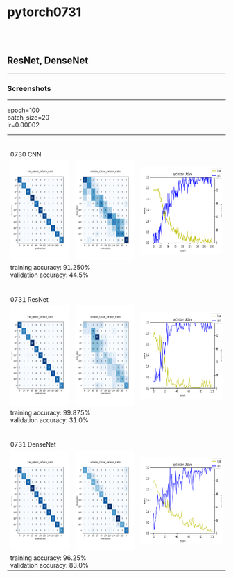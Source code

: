 # pytorch0731
<br><br>
## ResNet, DenseNet
********

### Screenshots
-------
epoch=100<br>
batch_size=20<br>
lr=0.00002<br>

<table>

  <tr> 
      <td colspan="4"><br><br> 0730 CNN  </td>
  </tr>

  <tr>
    <td> <img src="https://github.com/Kang-Dong-Hwi/pytorch0730/blob/master/train_dataset_confusion_matrix3001.png", height=230px, width=250px>  </td>
    <td> <img src="https://github.com/Kang-Dong-Hwi/pytorch0730/blob/master/validation_dataset_confusion_matrix3001.png", height=230px, width=250px>  </td>
    <td colspan="2"> <img src="https://github.com/Kang-Dong-Hwi/pytorch0730/blob/master/Adam3001.png", height=200px, width=350px>  </td>
 </tr>
  
  <tr> 
      <td colspan="4">
       training accuracy: 91.250%<br>
       validation accuracy: 44.5%<br>
      </td>
  </tr>
  
  
    
  <tr> 
      <td colspan="4"><br><br> 0731 ResNet </td>
  </tr>

  <tr>
    <td> <img src="https://github.com/Kang-Dong-Hwi/pytorch0731/blob/master/train_dataset_confusion_matrix3101.png", height=230px, width=250px>  </td>
    <td> <img src="https://github.com/Kang-Dong-Hwi/pytorch0731/blob/master/validation_dataset_confusion_matrix3101.png", height=230px, width=250px>  </td>
    <td colspan="2"> <img src="https://github.com/Kang-Dong-Hwi/pytorch0731/blob/master/Adam3101.png", height=200px, width=350px>  </td>
  </tr>
  
  <tr> 
      <td colspan="4">
       training accuracy: 99.875%<br>
       validation accuracy: 31.0%<br>
      </td>
  </tr>
  
  
    
  <tr> 
      <td colspan="4"><br><br> 0731 DenseNet </td>
  </tr>

  <tr>
    <td> <img src="https://github.com/Kang-Dong-Hwi/pytorch0731/blob/master/train_dataset_confusion_matrix3102.png", height=230px, width=250px>  </td>
    <td> <img src="https://github.com/Kang-Dong-Hwi/pytorch0731/blob/master/validation_dataset_confusion_matrix3102.png", height=230px, width=250px>  </td>
    <td colspan="2"> <img src="https://github.com/Kang-Dong-Hwi/pytorch0731/blob/master/Adam3102.png", height=200px, width=350px>  </td>
  </tr>
  
  <tr> 
      <td colspan="4">
       training accuracy: 96.25%<br>
       validation accuracy: 83.0%<br>
      </td>
  </tr>
  
  
  
</table>
